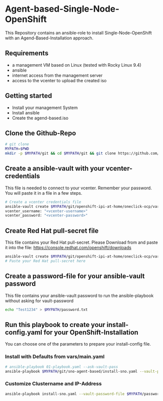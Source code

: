 # Agent-based-Single-Node-OpenShift
This Repository contains an ansible-role to install Single-Node-OpenShift with an Agend-Based-Installation approach.

## Requirements
- a management VM based on Linux (tested with Rocky Linux 9.4)
- ansible
- internet access from the management server
- access to the vcenter to upload the created iso

## Getting started
- Install your management System
- Install ansible
- Create the agend-based.iso

## Clone the Github-Repo
```bash
# git clone
MYPATH=$PWD
mkdir -p $MYPATH/git && cd $MYPATH/git && git clone https://github.com/Patthecat249/openshift-ipi-at-home.git
```

## Create a ansible-vault with your vcenter-credentials
This file is needed to connect to your vcenter. Remember your password. You will paste it in a file in a few steps.
```bash
# Create a vcenter credentials file
ansible-vault create $MYPATH/git/openshift-ipi-at-home/oneclick-ocp/vars/vcenter_credentials.yaml
vcenter_username: "<vcenter-username>"
vcenter_password: "<vcenter-password>"
```

## Create Red Hat pull-secret file
This file contains your Red Hat pull-secret. Please Download from and paste it into the file:
<https://console.redhat.com/openshift/downloads>
```bash
ansible-vault create $MYPATH/git/openshift-ipi-at-home/oneclick-ocp/vars/pull-secret
# Paste your Red Hat pull-secret here
```

## Create a password-file for your ansible-vault password
This file contains your ansible-vault password to run the ansible-playbook without asking for vault-password
```bash
echo "Test1234" > $MYPATH/password.txt
```

## Run this playbook to create your install-config.yaml for your OpenShift-Installation
You can choose one of the parameters to prepare your install-config file.

### Install with Defaults from vars/main.yaml
```bash
# ansible-playbook 01-playbook.yaml --ask-vault-pass
ansible-playbook $MYPATH/git/sno-agent-based/install-sno.yaml --vault-password-file $MYPATH/password.txt

```
### Customize Clustername and IP-Address
```bash
ansible-playbook install-sno.yaml --vault-password-file $MYPATH/password.txt -e "cluster_name=sno2" -e "ip_address=10.0.249.54"
```